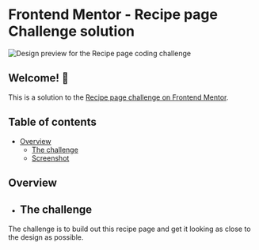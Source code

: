 # Frontend Mentor - Recipe page Challenge solution

![Design preview for the Recipe page coding challenge](./design/desktop-preview.jpg)

## Welcome! 👋

This is a solution to the [Recipe page challenge on Frontend Mentor](https://www.frontendmentor.io/challenges/recipe-page-KiTsR8QQKm).

## Table of contents

- [Overview](#overview)
  - [The challenge](#the-challenge)
  - [Screenshot](#screenshot)

## Overview

- ## The challenge

The challenge is to build out this recipe page and get it looking as close to the design as possible.

